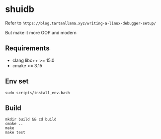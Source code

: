 # shuidb
Refer to  `https://blog.tartanllama.xyz/writing-a-linux-debugger-setup/`

But make it more OOP and modern

## Requirements
- clang libc++ >= 15.0
- cmake >= 3.15

## Env set
`sudo scripts/install_env.bash`

## Build
```
mkdir build && cd build
cmake ..
make
make test
```
